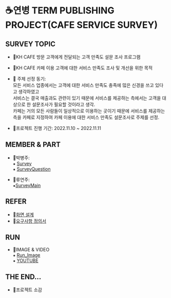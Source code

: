 # ☕연병 TERM PUBLISHING PROJECT(CAFE SERVICE SURVEY)
## SURVEY TOPIC
- 🥐KH CAFE 방문 고객에게 전달되는 고객 만족도 설문 조사 프로그램
- 🧁KH CAFE 카페 이용 고객에 대한 서비스 만족도 조사 및 개선을 위한 목적  
- 🍰 주제 선정 동기:   
모든 서비스 업종에서는 고객에 대한 서비스 만족도 충족에  많은 신경을 쓰고 있다고 생각하였고  
서비스는 결국 매출과도 관련이 있기 때문에 서비스를 제공하는 측에서는 고객을 대상으로 한 설문조사가 필요할 것이라고 생각.  
카페는 거의 모든 사람들이 일상적으로 이용하는 곳이기 때문에 서비스를 제공하는 측을 카페로 지정하여 카페 이용에 대한 서비스 만족도 설문조사로 주제를 선정.

- 🥤프로젝트 진행 기간: 2022.11.10 ~ 2022.11.11


## MEMBER & PART
- 🥞박병주:    
⁕ [Survey](https://github.com/Ryuyeonjoo/Team_Project/blob/main/src/Survey.java)  
⁕ [SurveyQuestion](https://github.com/Ryuyeonjoo/Team_Project/blob/main/src/SurveyQuestion.java)

- 🥯류연주:   
⁕[SurveyMain](https://github.com/Ryuyeonjoo/Team_Project/blob/main/src/SurveyMain.java)  

## REFER
- 🍩[화면 설계](https://github.com/byeongjuPark/term_publishing/blob/master/docs/02.%ED%99%94%EB%A9%B4%EC%84%A4%EA%B3%84_V1.0_Template_%EC%97%B0%EB%B3%91.pdf)
- 🍮[요구사항 정의서](https://github.com/byeongjuPark/term_publishing/blob/master/docs/%EC%9A%94%EA%B5%AC%EC%82%AC%ED%95%AD%EC%A0%95%EC%9D%98%EC%84%9C_%EC%97%B0%EB%B3%91.xlsx%20-%20(KHCAFE)1%EC%B0%A8%20%EC%A0%95%EC%9D%98%EC%84%9C.pdf)

## RUN
- 🧇IMAGE & VIDEO  
⁕ [Run_Image](https://user-images.githubusercontent.com/115052767/201248528-4afee6cd-4cf0-41d5-991c-568a8a7048e0.png)  
⁕ [YOUTUBE]()

## THE END...
- 🍞프로젝트 소감  

